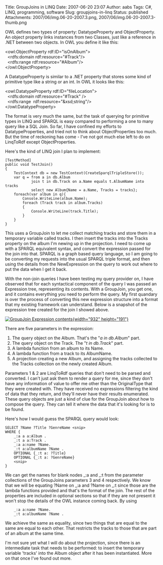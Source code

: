 Title: GroupJoins in LINQ
Date: 2007-06-20 23:07
Author: aabs
Tags: C#, LINQ, programming, software
Slug: groupjoins-in-linq
Status: published
Attachments: 2007/06/img.06-20-2007.3.png, 2007/06/img.06-20-2007.3-thumb.png

OWL defines two types of property: DatatypeProperty and ObjectProperty. An object property links instances from two Classes, just like a reference in .NET between two objects. In OWL you define it like this:

\<owl:ObjectProperty rdf:ID="isOnAlbum"\>  
  \<rdfs:domain rdf:resource="\#Track"/\>  
  \<rdfs:range rdf:resource="\#Album"/\>  
\</owl:ObjectProperty\>

A DatatypeProperty is similar to a .NET property that stores some kind of primitive type like a string or an int. In OWL it looks like this:

\<owl:DatatypeProperty rdf:ID="fileLocation"\>  
  \<rdfs:domain rdf:resource="\#Track" /\>     
  \<rdfs:range  rdf:resource="&xsd;string"/\>  
\</owl:DatatypeProperty\>

The format is very much the same, but the task of querying for primitive types in LINQ and SPARQL is easy compared to performing a one to many query like a SQL Join. So far, I have confined my efforts to DatatypeProperties, and tried not to think about ObjectProperties too much. But the time of reckoning has come - I've not got much else left to do on LinqToRdf except ObjectProperties.

Here's the kind of LINQ join I plan to implement:

    [TestMethod]
    public void TestJoin()
    {
        TestContext db = new TestContext(CreateSparqlTripleStore());
        var q = from a in db.Album 
                join t in db.Track on a.Name equals t.AlbumName into tracks
                select new Album{Name = a.Name, Tracks = tracks};
        foreach(var album in q){
            Console.WriteLine(album.Name);
            foreach (Track track in album.Tracks)
            {
                Console.WriteLine(track.Title);
            }
        }
    }

This uses a GroupJoin to let me collect matching tracks and store them in a temporary variable called tracks. I then insert the tracks into the Tracks property on the album I'm newing up in the projection. I need to come up with a SPARQL equivalent syntax, and convert the expression passed for the join into that. SPARQL is a graph based query language, so I am going to be converting my requests into the usual SPARQL triple format, and then using the details from the NewExpression on the query to work out where to put the data when I get it back.

With the non-join queries I have been testing my query provider on, I have observed that for each syntactical component of the query I was passed an Expression tree, representing its contents. With a GroupJoin, you get one, and it contains everything you need to perform the query. My first quandary is over the process of converting this new expression structure into a format that my existing framework can understand. Below is a snapshot of the expression tree created for the join I showed above.

[![GroupJoin Expression contents]({static}2007/06/img.06-20-2007.3-thumb.png){width="932" height="191"}]({static}2007/06/img.06-20-2007.3.png)

There are five parameters in the expression:

1.  The query object on the Album. That's the "*a in db.Album*" part.
2.  The query object on the Track. The "*t in db.Track*" part.
3.  A lambda function from an album to its Name.
4.  A lambda function from a track to its AlbumName.
5.  A projection creating a new Album, and assigning the tracks collected to the Tracks collection on the newly created Album.

Parameters 1 & 2 are LinqToRdf queries that don't need to be parsed and converted. I can't just ask them to render a query for me, since they don't have any information of value to offer me other than the OriginalType that they were created with. They have received no expressions filtering the kind of data that they return, and they'll never have their results enumerated. These query objects are just a kind of clue for the GroupJoin about how to compose the query. They can tell it where the data that it's looking for is to be found.

Here's how I would guess the SPARQL query would look:

    SELECT ?Name ?Title ?GenreName <snip> 
    WHERE {
        _:a a a:Album .
        _:t a a:Track .
        _:a a:name ?Name.
        _:t a:albumName ?Name .
        OPTIONAL {_:t a: ?Title}
        OPTIONAL {_:t a: ?GenreName}
        <snip>
    }

We can get the names for blank nodes \_:a and \_:t from the parameter collections of the GroupJoins parameters 3 and 4 respectively. We know that we will be equating ?Name on \_:a and ?Name on \_:t since those are the lambda functions provided and that's the format of the join. The rest of the properties are included in optional sections so that if they are not present it won't stop the details of the OWL instance coming back. By using

        _:a a:name ?Name.
        _:t a:albumName ?Name .

We achieve the same as equality, since two things that are equal to the same are equal to each other. That restricts the tracks to those that are part of an album at the same time.

I'm not sure yet what I will do about the projection, since there is an intermediate task that needs to be performed: to insert the temporary variable 'tracks' into the Album object after it has been instantiated. More on that once I've found out more.
